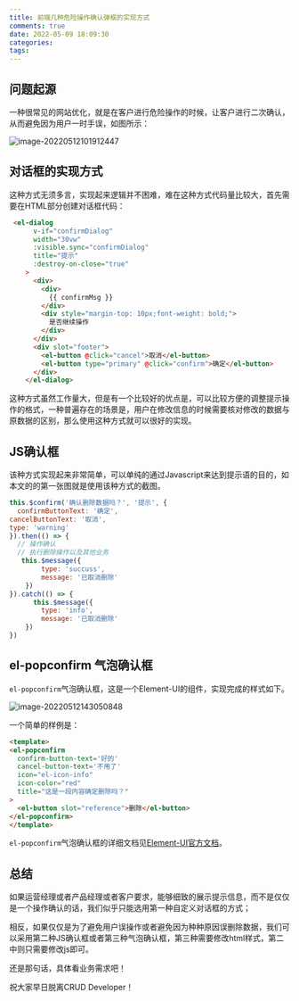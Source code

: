 ```yaml
---
title: 前端几种危险操作确认弹框的实现方式
comments: true
date: 2022-05-09 18:09:30
categories:
tags:
---
```

## 问题起源

一种很常见的网站优化，就是在客户进行危险操作的时候，让客户进行二次确认，从而避免因为用户一时手误，如图所示：

![image-20220512101912447](https://gitee.com/wieweicoding/kevinqimgs/raw/master/img/image-20220512101912447.png)

## 对话框的实现方式

这种方式无须多言，实现起来逻辑并不困难，难在这种方式代码量比较大，首先需要在HTML部分创建对话框代码：

```html
 <el-dialog
      v-if="confirmDialog"
      width="30vw"
      :visible.sync="confirmDialog"
      title="提示"
      :destroy-on-close="true"
    >
      <div>
        <div>
          {{ confirmMsg }}
        </div>
        <div style="margin-top: 10px;font-weight: bold;">
          是否继续操作
        </div>
      </div>
      <div slot="footer">
        <el-button @click="cancel">取消</el-button>
        <el-button type="primary" @click="confirm">确定</el-button>
      </div>
    </el-dialog>
```

这种方式虽然工作量大，但是有一个比较好的优点是，可以比较方便的调整提示操作的格式，一种普遍存在的场景是，用户在修改信息的时候需要核对修改的数据与原数据的区别，那么使用这种方式就可以很好的实现。

## JS确认框

该种方式实现起来非常简单，可以单纯的通过Javascript来达到提示语的目的，如本文的的第一张图就是使用该种方式的截图。

```js
this.$confirm('确认删除数据吗？', '提示', {
  confirmButtonText: '确定',
cancelButtonText: '取消',
type: 'warning'
}).then(() => {
  // 操作确认
  // 执行删除操作以及其他业务
   this.$message({
        type: 'succuss',
    	message: '已取消删除'
    })
}).catch(() => {
      this.$message({
        type: 'info',
    	message: '已取消删除'
    })
})
```

## el-popconfirm 气泡确认框

`el-popconfirm`气泡确认框，这是一个Element-UI的组件，实现完成的样式如下。

![image-20220512143050848](https://gitee.com/wieweicoding/kevinqimgs/raw/master/img/image-20220512143050848.png)

一个简单的样例是：

```html
<template>
<el-popconfirm
  confirm-button-text='好的'
  cancel-button-text='不用了'
  icon="el-icon-info"
  icon-color="red"
  title="这是一段内容确定删除吗？"
>
  <el-button slot="reference">删除</el-button>
</el-popconfirm>
</template>
```

`el-popconfirm`气泡确认框的详细文档见[Element-UI官方文档](https://element.eleme.cn/#/zh-CN/component/popconfirm)。

## 总结

如果运营经理或者产品经理或者客户要求，能够细致的展示提示信息，而不是仅仅是一个操作确认的话，我们似乎只能选用第一种自定义对话框的方式；

相反，如果仅仅是为了避免用户误操作或者避免因为种种原因误删除数据，我们可以采用第二种JS确认框或者第三种气泡确认框，第三种需要修改html样式，第二中则只需要修改js即可。

还是那句话，具体看业务需求吧！

祝大家早日脱离CRUD Developer！

